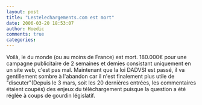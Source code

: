 ```yaml
---
layout: post
title: "Lestelechargements.com est mort"
date: 2006-03-20 18:53:07
author: Hoedic
comments: true
categories: 
---
```



Voilà, le  du monde (ou au moins de France) est mort. 180.000€ pour une campagne publicitaire de 2 semaines et demies consistant uniquement en un site web, c'est pas mal. Maintenant que la loi DADVSI est passé, il va gentillement sombre à l'abandon car il n'est finalement plus utile de "discuter"(Depuis le 3 mars, soit les 20 dernières entrées, les commentaires étaient coupés) des enjeux du téléchargement puisque la question a été réglée à coups de gourdin législatif.